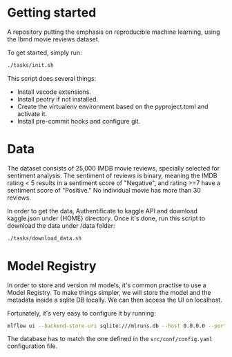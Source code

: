 # Getting started

A repository putting the emphasis on reproducible machine learning,
using the Ibmd movie reviews dataset.

To get started, simply run:

```bash
./tasks/init.sh
```

This script does several things:
-  Install vscode extensions.
-  Install peotry if not installed.
-  Create the virtualenv environment based on the pyproject.toml and activate it.
-  Install pre-commit hooks and configure git.


# Data

The dataset consists of 25,000 IMDB movie reviews, specially selected for sentiment analysis.
The sentiment of reviews is binary, meaning the IMDB rating < 5 results in a sentiment score of "Negative",
and rating >=7 have a sentiment score of "Positive."
No individual movie has more than 30 reviews.

In order to get the data,
Authentificate to kaggle API and download kaggle.json under {HOME} directory.
Once it's done, run this script to download the data under /data folder:

```bash
./tasks/download_data.sh
```


# Model Registry

In order to store and version ml models, it's common practise to use a Model Registry.
To make things simpler, we will store the model and the metadata inside a sqlite DB locally.
We can then access the UI on localhost.

Fortunately, it's very easy to configure it by running:

```bash
mlflow ui --backend-store-uri sqlite:///mlruns.db --host 0.0.0.0 --port 5000
```

The database has to match the one defined in the `src/conf/config.yaml` configuration file.

